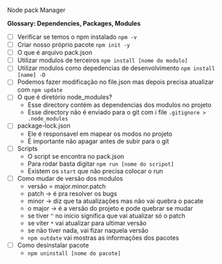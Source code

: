 Node pack Manager

__Glossary: Dependencies, Packages, Modules__

- [ ] Verificar se temos o npm instalado `npm -v`
- [ ] Criar nosso próprio pacote `npm init -y`
- [ ] O que é arquivo pack.json
- [ ] Utilizar modulos de terceiros `npm install [nome do modulo]`
- [ ] Utilizar modulos como depedencias de desenvolvimento `npm install [name] -D`
- [ ] Podemos fazer modificação no file.json mas depois precisa atualizar com `npm update`
- [ ] O que é diretório node_modules?
    - Esse directory contém as dependencias dos modulos no projeto
    - Esse directory não é enviado para o git com i file `.gitignore > .node_modules`
- [ ] package-lock.json
    - Ele é responsavel em mapear os modos no projeto
    - É importante não apagar antes de subir para o git
- [ ] Scripts
    - O script se encontra no pack.json
    - Para rodar basta digitar `npm run [nome do scripot]`
    - Existem os `start` que não precisa colocar o run
- [ ] Como mudar de versão dos modulos
    - versão = major.minor.patch
    - patch -> é pra resolver os bugs
    - minor -> diz que ta atualizações mas não vai quebra o pacate
    - o major -> é a versão do projeto e pode quebrar se mudar
    - se tiver `^` no inicio significa que vai atualizar só o patch
    - se viter `*` vai atualizar para ultimar versão
    - se não tiver nada, vai fizar naquela versão
    - `npm outdate` vai mostras as informações dos pacotes
- [ ] Como desinstalar pacote 
    - `npm uninstall [nome do pacote]`
